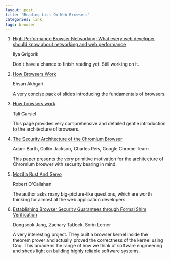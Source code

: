 ```yaml
---
layout: post
title: "Reading List On Web Browsers"
categories: link
tags: browser
---
```


1. [High Performance Browser Networking: What every web developer should know about networking and web performance](http://astore.amazon.com/possiboutpos-20/detail/1449344763)

   Ilya Grigorik

   Don't have a chance to finish reading yet. Still working on it.

2. [How Browsers Work](http://ehsan.github.io/how-browsers-work/#1)

   Ehsan Akhgari

   A very concise pack of slides introducing the fundamentals of browsers.

3. [How browsers work](http://taligarsiel.com/Projects/howbrowserswork1.htm)

   Tali Garsiel

   This page provides very comprehensive and detailed gentle introduction to the architecture of browsers.

4. [The Security Architecture of the Chromium Browser](http://seclab.stanford.edu/websec/chromium/chromium-security-architecture.pdf)

   Adam Barth, Collin Jackson, Charles Reis, Google Chrome Team

   This paper presents the very primitive motivation for the architecture of Chromium broswer with security bearing in mind.

5. [Mozilla Rust And Servo](http://people.mozilla.org/~roc/Samsung/MozillaRustAndServo.pdf)

   Robert O'Callahan

   The author asks many big-picture-like questions, which are worth thinking for almost all the web application developers.

6. [Establishing Browser Security Guarantees through Formal Shim Verification](http://goto.ucsd.edu/quark/usenix12.pdf)

   Dongseok Jang, Zachary Tatlock, Sorin Lerner

   A very interesting project. They built a browser kernel inside the theorem prover and actually proved the correctness of the kernel using Coq. This broadens the range of how we think of software engineering and sheds light on building highly reliable software systems.